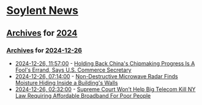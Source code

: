 # [Soylent News](../../../README.md)

## [Archives](../../index.md) for [2024](../index.md)

### [Archives](../../index.md) for [2024-12-26](index.md)

* [2024-12-26, 11:57:00](https://soylentnews.org/politics/article.pl?sid=24/12/24/1518232&from=rss) - [Holding Back China's Chipmaking Progress Is A Fool's Errand, Says U.S. Commerce Secretary](https://soylentnews.org/politics/article.pl?sid=24/12/24/1518232&from=rss)
* [2024-12-26, 07:14:00](https://soylentnews.org/article.pl?sid=24/12/24/1516244&from=rss) - [Non-Destructive Microwave Radar Finds Moisture Hiding Inside a Building's Walls](https://soylentnews.org/article.pl?sid=24/12/24/1516244&from=rss)
* [2024-12-26, 02:32:00](https://soylentnews.org/article.pl?sid=24/12/24/1512246&from=rss) - [Supreme Court Won’t Help Big Telecom Kill NY Law Requiring Affordable Broadband For Poor People](https://soylentnews.org/article.pl?sid=24/12/24/1512246&from=rss)
